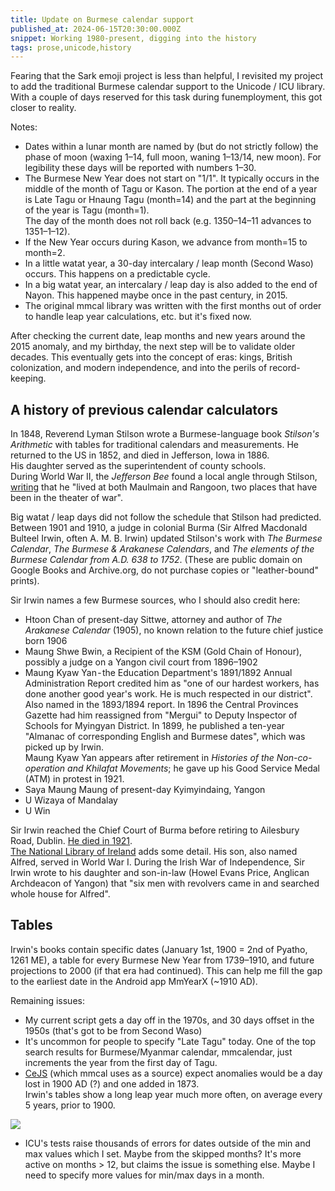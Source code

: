 ```yaml
---
title: Update on Burmese calendar support
published_at: 2024-06-15T20:30:00.000Z
snippet: Working 1980-present, digging into the history
tags: prose,unicode,history
---
```


Fearing that the Sark emoji project is less than helpful, I revisited my project to add the traditional Burmese calendar support to the Unicode / ICU library. With a couple of days reserved for this task
during funemployment, this got closer to reality.

Notes:

- Dates within a lunar month are named by (but do not strictly follow) the phase of moon (waxing 1–14, full moon, waning 1–13/14, new moon). For legibility these days will be reported with numbers 1–30.
- The Burmese New Year does not start on "1/1". It typically occurs in the middle of the month of Tagu or Kason. The portion at the end of a year is Late Tagu or Hnaung Tagu (month=14) and the part at the beginning of the year is Tagu (month=1). <br/> The day of the month does not roll back (e.g. 1350–14–11 advances to 1351–1–12).
- If the New Year occurs during Kason, we advance from month=15 to month=2.
- In a  little watat year, a 30-day intercalary / leap month (Second Waso) occurs. This happens on a predictable cycle.
- In a big watat year, an intercalary / leap day is also added to the end of Nayon. This happened maybe once in the past century, in 2015.
- The original mmcal library was written with the first months out of order to handle leap year calculations, etc. but it's fixed now.

After checking the current date, leap months and new years around the 2015 anomaly, and my birthday, the next step will be to validate older decades. This eventually gets into the concept of eras: kings, British colonization, and modern independence, and into the perils of record-keeping.

## A history of previous calendar calculators

In 1848, Reverend Lyman Stilson wrote a Burmese-language book *Stilson's Arithmetic* with tables for traditional calendars and measurements. He returned to the US in 1852, and died in Jefferson, Iowa in 1886.<br/>
His daughter served as the superintendent of county schools. <br/>
During World War II, the *Jefferson Bee* found a local angle through Stilson, [writing](https://www.findagrave.com/memorial/38381455/lyman-stilson) that he "lived at both Maulmain and Rangoon, two places that have been in the theater of war".

Big watat / leap days did not follow the schedule that Stilson had predicted. Between 1901 and 1910, a judge in colonial Burma (Sir Alfred Macdonald Bulteel Irwin, often A. M. B. Irwin) 
updated Stilson's work with *The Burmese Calendar*, *The Burmese & Arakanese Calendars*, and *The elements of the Burmese Calendar from A.D. 638 to 1752*.
 (These are public domain on Google Books and Archive.org, do not purchase copies or "leather-bound" prints).

Sir Irwin names a few Burmese sources, who I should also credit here:
- Htoon Chan of present-day Sittwe, attorney and author of *The Arakanese Calendar* (1905), no known relation to the future chief justice born 1906
- Maung Shwe Bwin, a Recipient of the KSM (Gold Chain of Honour), possibly a judge on a Yangon civil court from 1896–1902
- Maung Kyaw Yan - the Education Department's 1891/1892 Annual Administration Report credited him as "one of our hardest workers, has done another good year's work. He is much respected in our district". Also named in the 1893/1894 report. In 1896 the Central Provinces Gazette had him reassigned from "Mergui" to Deputy Inspector of Schools for Myingyan District. In 1899, he published a ten-year "Almanac of corresponding English and Burmese dates", which was picked up by Irwin. <br/> Maung Kyaw Yan appears after retirement in *Histories of the Non-co-operation and Khilafat Movements*; he gave up his Good Service Medal (ATM) in protest in 1921.
- Saya Maung Maung of present-day Kyimyindaing, Yangon
- U Wizaya of Mandalay
- U Win

Sir Irwin reached the Chief Court of Burma before retiring to Ailesbury Road, Dublin. [He died in 1921](https://www.thepeerage.com/p38989.htm). <br/>
[The National Library of Ireland](https://garms.nli.ie/Collection/vtls000576446/HierarchyTree?recordID=vtls000576446) adds some detail. His son, also named Alfred, served in World War I. During the Irish War of Independence, Sir Irwin wrote to his daughter and son-in-law (Howel Evans Price, Anglican Archdeacon of Yangon) that "six men with revolvers came in and searched whole house for Alfred".

## Tables

Irwin's books contain specific dates (January 1st, 1900 = 2nd of Pyatho, 1261 ME), a table for every Burmese New Year from 1739–1910, and future projections to 2000 (if that era had continued).
This can help me fill the gap to the earliest date in the Android app MmYearX (~1910 AD).

Remaining issues:
- My current script gets a day off in the 1970s, and 30 days offset in the 1950s (that's got to be from Second Waso)
- It's uncommon for people to specify "Late Tagu" today. One of the top search results for Burmese/Myanmar calendar, mmcalendar, just increments the year from the first day of Tagu.
- [CeJS](https://github.com/kanasimi/CeJS/blob/master/data/date/calendar.js#L2264) (which mmcal uses as a source) expect anomalies would be a day lost in 1900 AD (?) and one added in 1873.<br/> Irwin's tables show a long leap year much more often, on average every 5 years, prior to 1900.

<img src="/blog-images/mcaltable.png"/><br/>

- ICU's tests raise thousands of errors for dates outside of the min and max values which I set. Maybe from the skipped months? It's more active on months > 12, but claims the issue is something else. Maybe I need to specify more values for min/max days in a month.

<br/>
<br/>
<br/>
